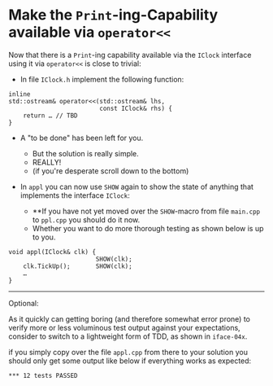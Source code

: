 # Make the `Print`-ing-Capability available via `operator<<`

Now that there is a `Print`-ing capability available via the
`IClock` interface using it via `operator<<` is close to
trivial:
- In file `IClock.h` implement the following function:
```
inline
std::ostream& operator<<(std::ostream& lhs,
                         const IClock& rhs) {
    return … // TBD
}
```
- A "to be done" has been left for you.
  - But the solution is really simple.
  - REALLY!
  - (if you're desperate scroll down to the bottom)

- In `appl` you can now use `SHOW` again to show the state
  of anything that implements the interface `IClock`:
  - **If you have not yet moved over the `SHOW`-macro from
    file `main.cpp` to `ppl.cpp` you should do it now.
  - Whether you want to do more thorough testing as shown
    below is up to you.
```
void appl(IClock& clk) {
                        SHOW(clk);
    clk.TickUp();       SHOW(clk);
    …
}
```

* * * * * 

Optional:

As it quickly can getting boring (and therefore somewhat
error prone) to verify more or less voluminous test output
against your expectations, consider to switch to a
lightweight form of TDD, as shown in `iface-04x`.

if you simply copy over the file `appl.cpp` from there to
your solution you should only get some output like below if
everything works as expected:
```
*** 12 tests PASSED
```



